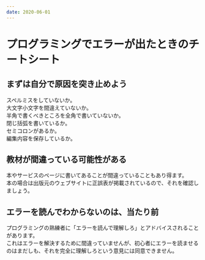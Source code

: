 ```yaml
---
date: 2020-06-01
---
```


# プログラミングでエラーが出たときのチートシート

## まずは自分で原因を突き止めよう

スペルミスをしていないか。  
大文字小文字を間違えていないか。  
半角で書くべきところを全角で書いていないか。  
閉じ括弧を書いているか。  
セミコロンがあるか。  
編集内容を保存しているか。  

## 教材が間違っている可能性がある

本やサービスのページに書いてあることが間違っていることもあり得ます。  
本の場合は出版元のウェブサイトに正誤表が掲載されているので、それを確認しましょう。

## エラーを読んでわからないのは、当たり前

プログラミングの熟練者に「エラーを読んで理解しろ」とアドバイスされることがあります。  
これはエラーを解決するために間違っていませんが、初心者にエラーを読ませるのはまだしも、それを完全に理解しろという意見には同意できません。



